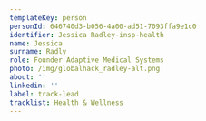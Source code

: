 ```yaml
---
templateKey: person
personId: 646740d3-b056-4a00-ad51-7093ffa9e1c0
identifier: Jessica Radley-insp-health
name: Jessica
surname: Radly
role: Founder Adaptive Medical Systems
photo: /img/globalhack_radley-alt.png
about: ''
linkedin: ''
label: track-lead
tracklist: Health & Wellness
---
```

